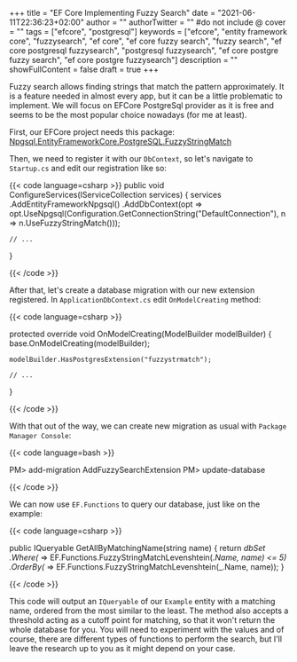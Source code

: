 +++
title = "EF Core Implementing Fuzzy Search"
date = "2021-06-11T22:36:23+02:00"
author = ""
authorTwitter = "" #do not include @
cover = ""
tags = ["efcore", "postgresql"]
keywords = ["efcore", "entity framework core", "fuzzysearch", "ef core", "ef core fuzzy search", "fuzzy search", "ef core postgresql fuzzysearch", "postgresql fuzzysearch", "ef core postgre fuzzy search", "ef core postgre fuzzysearch"]
description = ""
showFullContent = false
draft = true
+++

Fuzzy search allows finding strings that match the pattern approximately. It is a feature needed in almost every app, but it can be a little problematic to implement. We will focus on EFCore PostgreSql provider as it is free and seems to be the most popular choice nowadays (for me at least).

First, our EFCore project needs this package: [Npgsql.EntityFrameworkCore.PostgreSQL.FuzzyStringMatch](https://www.nuget.org/packages/Npgsql.EntityFrameworkCore.PostgreSQL.FuzzyStringMatch/)

Then, we need to register it with our `DbContext`, so let's navigate to `Startup.cs` and edit our registration like so:

{{< code language=csharp >}}
public void ConfigureServices(IServiceCollection services)
{
    services
        .AddEntityFrameworkNpgsql()
        .AddDbContext<ApplicationDbContext>(opt =>
            opt.UseNpgsql(Configuration.GetConnectionString("DefaultConnection"), 
            n => n.UseFuzzyStringMatch()));

    // ...
}

{{< /code >}}

After that, let's create a database migration with our new extension registered. In `ApplicationDbContext.cs` edit `OnModelCreating` method:

{{< code language=csharp >}}

protected override void OnModelCreating(ModelBuilder modelBuilder)
{
    base.OnModelCreating(modelBuilder);

    modelBuilder.HasPostgresExtension("fuzzystrmatch");

    // ...
}

{{< /code >}}

With that out of the way, we can create new migration as usual with `Package Manager Console`:

{{< code language=bash >}}

PM> add-migration AddFuzzySearchExtension
PM> update-database

{{< /code >}}

We can now use `EF.Functions` to query our database, just like on the example:

{{< code language=csharp >}}

public IQueryable<Example> GetAllByMatchingName(string name)
{
    return _dbSet
        .Where(_ => EF.Functions.FuzzyStringMatchLevenshtein(_.Name, name) <= 5)
        .OrderBy(_ => EF.Functions.FuzzyStringMatchLevenshtein(_.Name, name));
}

{{< /code >}}

This code will output an `IQueryable` of our `Example` entity with a matching name, ordered from the most similar to the least. The method also accepts a threshold acting as a cutoff point for matching, so that it won't return the whole database for you. You will need to experiment with the values and of course, there are different types of functions to perform the search, but I'll leave the research up to you as it might depend on your case.